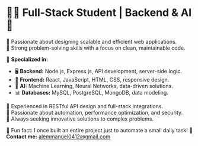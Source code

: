 # 👨‍🎓 Full-Stack Student | Backend & AI 🚀  

🔹 Passionate about designing scalable and efficient web applications.  
🔹 Strong problem-solving skills with a focus on clean, maintainable code.  

🎯 **Specialized in:**  
   - 🖥️ **Backend:** Node.js, Express.js, API development, server-side logic.  
   - 🎨 **Frontend:** React, JavaScript, HTML, CSS, responsive design.  
   - 🤖 **AI:** Machine Learning, Neural Networks, data-driven solutions.  
   - 📊 **Databases:** MySQL, PostgreSQL, MongoDB, data modeling.  

🔹 Experienced in RESTful API design and full-stack integrations.  
🔹 Passionate about automation, performance optimization, and security.  
🔹 Always seeking innovative solutions to complex problems.  

🎉 Fun fact: I once built an entire project just to automate a small daily task!
📩 **Contact me:** [alemmanuel0412@gmail.com](alemmanuel0412@gmail.com)  

